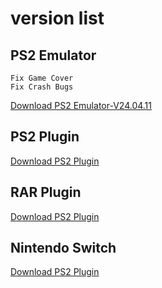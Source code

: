 

# version list


## PS2 Emulator
~~~
Fix Game Cover
Fix Crash Bugs
~~~

[Download PS2 Emulator-V24.04.11](https://github.com/emuall/app/releases/download/24.04.11/PS2-V24.04.11.apk)

## PS2 Plugin

[Download PS2 Plugin](https://github.com/emuall/app/releases/download/24.04.11/ps2-plugin.apk)


## RAR Plugin

[Download PS2 Plugin](https://github.com/emuall/app/releases/download/24.04.11/rar.apk)


## Nintendo Switch

[Download PS2 Plugin](https://github.com/emuall/app/releases/download/24.04.11/Ns-Plugin.apk)
